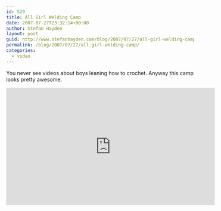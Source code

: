 ```yaml
---
id: 529
title: All Girl Welding Camp
date: 2007-07-27T23:32:14+00:00
author: Stefan Hayden
layout: post
guid: http://www.stefanhayden.com/blog/2007/07/27/all-girl-welding-camp/
permalink: /blog/2007/07/27/all-girl-welding-camp/
categories:
  - video
---
```

You never see videos about boys leaning how to crochet. Anyway this camp looks pretty awesome.
<iframe width="560" height="315" src="http://www.youtube.com/v/GtuW4bFoqhE" title="YouTube video player" frameborder="0" allow="accelerometer; autoplay; clipboard-write; encrypted-media; gyroscope; picture-in-picture" allowfullscreen></iframe>